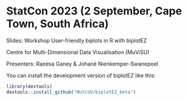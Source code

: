 # StatCon 2023 (2 September, Cape Town, South Africa)
Slides: Workshop User-friendly biplots in R with biplotEZ

Centre for Multi-Dimensional Data Visualisation (MuViSU)

Presenters: Raeesa Ganey & Johané Nienkemper-Swanepoel

You can install the development version of biplotEZ like this:
``` r
library(devtools)
devtools::install_github("MuViSU/biplotEZ_beta")
```
